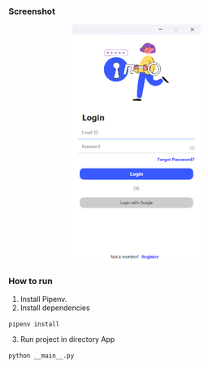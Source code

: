 ### Screenshot

<p align="center">
    <img src="./Data/Home.png" alt="Home" width="50%">
</p>

### How to run

1. Install Pipenv.
2. Install dependencies

`pipenv install`

3. Run project in directory App

`python __main__.py`